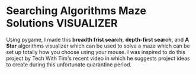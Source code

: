 # Searching Algorithms Maze Solutions VISUALIZER
Using pygame, I made this **breadth frist search**, **depth-first search**, and **A Star** algorithms visualizer which can be used to solve a maze which can be set up totally how you choose using your mouse. I was inspired to do this project by Tech With Tim's recent video in which he suggests project ideas to create during this unfortunate quarantine period. 
